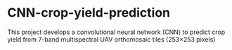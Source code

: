 # CNN-crop-yield-prediction
This project develops a convolutional neural network (CNN) to predict crop yield from 7-band multispectral UAV orthomosaic tiles (253×253 pixels)
